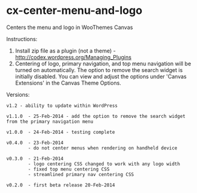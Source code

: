 cx-center-menu-and-logo
=======================

Centers the menu and logo in WooThemes Canvas

Instructions:

1. Install zip file as a plugin (not a theme) - http://codex.wordpress.org/Managing_Plugins
2. Centering of logo, primary navigation, and top menu navigation will be turned on automatically. The option to remove the search widget is initially disabled. You can view and adjust the options under 'Canvas Extensions' in the Canvas Theme Options. 

Versions:

	v1.2 - ability to update within WordPress

	v1.1.0 	- 25-Feb-2014 - add the option to remove the search widget from the primary navigation menu
	
	v1.0.0 	- 24-Feb-2014 - testing complete
	
	v0.4.0 	- 23-Feb-2014
			- do not center menus when rendering on handheld device
			
	v0.3.0 	- 21-Feb-2014
			- logo centering CSS changed to work with any logo width
			- fixed top menu centering CSS
			- streamlined primary nav centering CSS
			
	v0.2.0	- first beta release 20-Feb-2014
